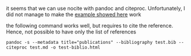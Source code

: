 
it seems that we can use nocite with pandoc and citeproc. Unfortunately, I did not manage to make the [example showed here](https://tex.stackexchange.com/questions/171793/bibtex-to-html-markdown-etc-using-pandoc) work

the following command works well, but requires to cite the reference. Hence, not possible to have only the list of references
```
pandoc -s --metadata title="publications" --bibliography test.bib --citeproc test.md -o test-biblio.html
```